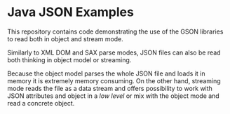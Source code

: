 # Java JSON Examples

This repository contains code demonstrating the use of the GSON libraries to read both in object and stream mode.

Similarly to XML DOM and SAX parse modes, JSON files can also be read both thinking in object model or streaming.

Because the object model parses the whole JSON file and loads it in memory it is extremely memory consuming. On the other hand, streaming mode reads the file as a data stream and offers possibility to work with JSON attributes and object in a *low level* or mix with the object mode and read a concrete object.
